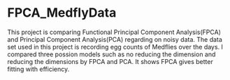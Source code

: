 # FPCA_MedflyData
This project is comparing Functional Principal Component Analysis(FPCA) and Principal Component Analysis(PCA) regarding on noisy data. The data set used in this project is recording egg counts of Medflies over the days. I compared three possion models such as no reducing the dimension and reducing the dimensions by FPCA and PCA. It shows FPCA gives better fitting with efficiency. 
